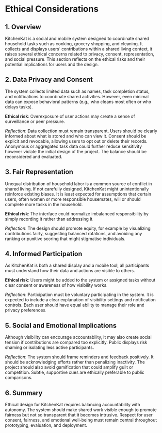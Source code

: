 # Ethical Considerations
## 1. Overview

KitchenKat is a social and mobile system designed to coordinate shared household tasks such as cooking, grocery shopping, and cleaning. It collects and displays users’ contributions within a shared living context, it raises several ethical concerns related to privacy, consent, representation, and social pressure. This section reflects on the ethical risks and their potential implications for users and the design.

## 2. Data Privacy and Consent

The system collects limited data such as names, task completion status, and notifications to coordinate shared activities. However, even minimal data can expose behavioral patterns (e.g., who cleans most often or who delays tasks).

**Ethical risk**: Overexposure of user actions may create a sense of surveillance or peer pressure.

*Reflection*: Data collection must remain transparent. Users should be clearly informed about what is stored and who can view it. Consent should be explicit and revocable, allowing users to opt out or delete their records. Anonymous or aggregated task data could further reduce sensitivity however violate the initial design of the project. The balance should be reconsidered and evaluated.

## 3. Fair Representation

Unequal distribution of household labor is a common source of conflict in shared living. If not carefully designed, KitchenKat might unintentionally reinforce existing biases. It is least expected for assumptions that certain users, often women or more responsible housemates, will or should complete more tasks in the household.

**Ethical risk**: The interface could normalize imbalanced responsibility by simply recording it rather than addressing it.

*Reflection*: The design should promote equity, for example by visualizing contributions fairly, suggesting balanced rotations, and avoiding any ranking or punitive scoring that might stigmatise individuals.

## 4. Informed Participation

As KitchenKat is both a shared display and a mobile tool, all participants must understand how their data and actions are visible to others.

**Ethical risk**: Users might be added to the system or assigned tasks without clear consent or awareness of how visibility works.

*Reflection*: Participation must be voluntary participating in the system. It is expected to include a clear explanation of visibility settings and notification controls. Each user should have equal ability to manage their role and privacy preferences.

## 5. Social and Emotional Implications

Although visibility can encourage accountability, it may also create social tension if contributions are compared too explicitly. Public displays risk shaming or isolating less active participants.

*Reflection*: The system should frame reminders and feedback positively. It should be acknowledging efforts rather than penalizing inactivity. The project should also avoid gamification that could amplify guilt or competition. Subtle, supportive cues are ethically preferable to public comparisons.

## 6. Summary

Ethical design for KitchenKat requires balancing accountability with autonomy. The system should make shared work visible enough to promote fairness but not so transparent that it becomes intrusive. Respect for user consent, fairness, and emotional well-being must remain central throughout prototyping, evaluation, and deployment.
